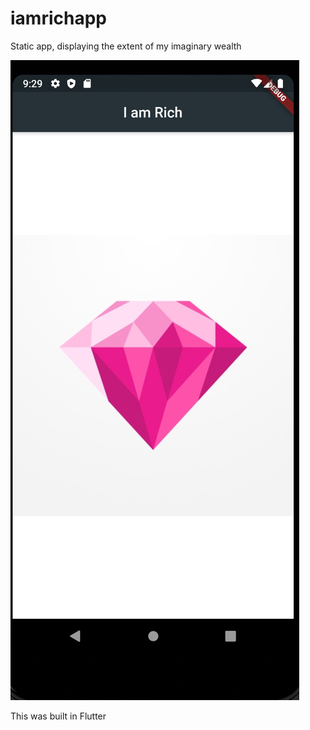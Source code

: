 # iamrichapp

Static app, displaying the extent of my imaginary wealth 

![](Screenshot%20(19).png)

This was built in Flutter


